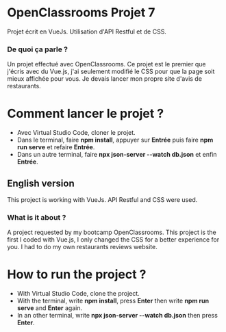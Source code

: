 # OpenClassrooms Projet 7

Projet écrit en VueJs. Utilisation d'API Restful et de CSS.

### De quoi ça parle ?
Un projet effectué avec OpenClassrooms. Ce projet est le premier que j'écris avec du Vue.js, j'ai seulement modifié le CSS pour que la page soit mieux affichée pour vous. Je devais lancer mon propre site d'avis de restaurants. 

# Comment lancer le projet ? 
- Avec Virtual Studio Code, cloner le projet.
- Dans le terminal, faire <b>npm install</b>, appuyer sur <b>Entrée</b> puis faire <b>npm run serve</b> et refaire <b>Entrée</b>.
- Dans un autre terminal, faire <b>npx json-server --watch db.json</b> et enfin <b>Entrée</b>.

## English version

This project is working with VueJs. API Restful and CSS were used.

### What is it about ?
A project requested by my bootcamp OpenClassrooms. This project is the first I coded with Vue.js, I only changed the CSS for a better experience for you. I had to do my own restaurants reviews website.

# How to run the project ? 
- With Virtual Studio Code, clone the project.
- With the terminal, write <b>npm install</b>, press <b>Enter</b> then write <b>npm run serve</b> and <b>Enter</b> again.
- In an other terminal, write <b>npx json-server --watch db.json</b> then press <b>Enter</b>.
